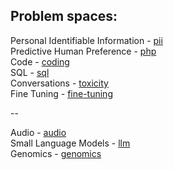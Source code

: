 ## Problem spaces:

Personal Identifiable Information - [pii](pii)  
Predictive Human Preference - [php](php)  
Code - [coding](coding)  
SQL - [sql](sql)  
Conversations - [toxicity](toxicity)  
Fine Tuning - [fine-tuning](fine-tuning)  

--

Audio - [audio](audio)  
Small Language Models - [llm](llm)  
Genomics - [genomics](genomics)  


